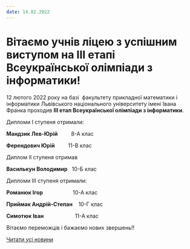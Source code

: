 ```yaml
---
date: 14.02.2022
---
```

# Вітаємо учнів ліцею з успішним виступом на ІІІ етапі Всеукраїнської олімпіади з інформатики!

12 лютого 2022 року на базі  факультету прикладної математики і інформатики Львівського національного університету імені Івана Франка проходив **ІІІ етап Всеукраїнської олімпіади з інформатики**.

Дипломи I ступеня отримали:

**Мандзик Лев-Юрій**         8-А клас

**Ферендович Юрій**         11-В клас

Диплом II ступеня отримав

**Василькун Володимир**   10-Б клас

Дипломи III ступеня отримали:

**Романюк Ігор**                    10-А клас

**Приймак Андрій-Степан**    10-Г клас

**Симотюк Іван**                     11-А клас

Вітаємо переможців і бажаємо нових звершень!!

[Читати усі новини](/news)
